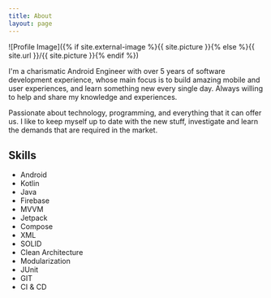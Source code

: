 ```yaml
---
title: About
layout: page
---
```

![Profile Image]({% if site.external-image %}{{ site.picture }}{% else %}{{ site.url }}/{{ site.picture }}{% endif %})

<p>I'm a charismatic Android Engineer with over 5 years of software development experience, whose main focus is to build amazing mobile
and user experiences, and learn something new every single day. Always willing to help and share my knowledge and experiences.</p>
<p>Passionate about technology, programming, and everything that it can offer us. I like to keep myself up to date with the new stuff, investigate and learn the demands that are required in the market.</p>

<h2>Skills</h2>

<ul class="skill-list">
	<li>Android</li>
	<li>Kotlin</li>
	<li>Java</li>
	<li>Firebase</li>
	<li>MVVM</li>
	<li>Jetpack</li>
	<li>Compose</li>
	<li>XML</li>
	<li>SOLID</li>
	<li>Clean Architecture</li>
	<li>Modularization</li>
	<li>JUnit</li>
	<li>GIT</li>
	<li>CI & CD</li>
</ul>
